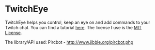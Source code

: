 # TwitchEye
TwitchEye helps you control, keep an eye on and add commands to your Twitch chat.
You can find a tutorial [here](https://github.com/47b3n/TwitchEye/blob/master/TUTORIAL.md).
The license I use is the [MIT License](https://github.com/47b3n/TwitchEye/blob/master/LICENSE).

The library/API used:
Pircbot - http://www.jibble.org/pircbot.php
